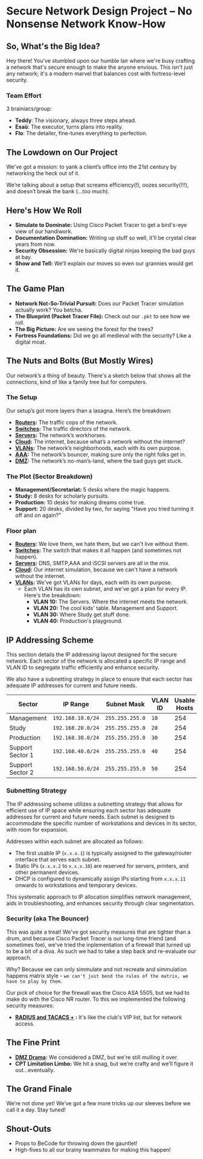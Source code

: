 # Secure Network Design Project – No Nonsense Network Know-How

## So, What's the Big Idea?

Hey there! You've stumbled upon our humble lair where we're busy crafting a network that's secure enough to make the anyone envious. This isn't just any network; it's a modern marvel that balances cost with fortress-level security.

### Team Effort

3 brainiacs/group:
- **Teddy**: The visionary, always three steps ahead.
- **Esaü**: The executor, turns plans into reality.
- **Flo**: The detailer, fine-tunes everything to perfection.

## The Lowdown on Our Project

We've got a mission: to yank a client’s office into the 21st century by networking the heck out of it.
 
We’re talking about a setup that screams efficiency(!), oozes security(!!!), and doesn’t break the bank (...too much).

## Here's How We Roll

- **Simulate to Dominate:** Using Cisco Packet Tracer to get a bird's-eye view of our handiwork.
- **Documentation Domination:** Writing up stuff so well, it'll be crystal clear years from now.
- **Security Obsession:** We're basically digital ninjas keeping the bad guys at bay.
- **Show and Tell:** We’ll explain our moves so even our grannies would get it.

## The Game Plan

- **Network Not-So-Trivial Pursuit:** Does our Packet Tracer simulation actually work? You betcha.
- **The Blueprint (Packet Tracer File):** Check out our `.pkt` to see how we roll.
- **The Big Picture:** Are we seeing the forest for the trees?
- **Fortress Foundations:** Did we go all medieval with the security? Like a digital moat.

## The Nuts and Bolts (But Mostly Wires)

Our network’s a thing of beauty. There's a sketch below that shows all the connections, kind of like a family tree but for computers.

### The Setup

Our setup’s got more layers than a lasagna. Here’s the breakdown:

- **[Routers](documentation/Routers/Routers.md):** The traffic cops of the network.
- **[Switches](documentation/Switches/Switches.md):** The traffic directors of the network.
- **[Servers](documentation/Servers/Servers.md):** The network’s workhorses.
- **[Cloud](documentation/Servers/Cloud/Cloud.md):** The internet, because what’s a network without the internet?
- **[VLANs](documentation/Servers/VLAN/VLAN.md):** The network’s neighborhoods, each with its own purpose.
- **[AAA](documentation/Servers/AAA/AAA.md):** The network’s bouncer, making sure only the right folks get in.
- **[DMZ](documentation/Servers/DMZ/DMZ.md):** The network’s no-man’s-land, where the bad guys get stuck.

### The Plot (Sector Breakdown)
- **Management/Secretariat:** 5 desks where the magic happens.
- **Study:** 8 desks for scholarly pursuits.
- **Production:** 10 desks for making dreams come true.
- **Support:** 20 desks, divided by two, for saying "Have you tried turning it off and on again?"

### Floor plan
  - **[Routers](documentation/Routers/Routers.md):** We love them, we hate them, but we can't live without them. 
  - **[Switches](documentation/Switches/switches.md):** The switch that makes it all happen  (and sometimes not happen).
  - **[Servers](documentation/Servers/servers.md):** DNS, SMTP,AAA and iSCSI servers are all in the mix.
  - **[Cloud]():** Our internet simulation, because we can't have a network without the internet.
  - **[VLANs](documentation/VLAN/VLAN_docu):** We've got VLANs for days, each with its own purpose.
    - Each VLAN has its own subnet, and we've got a plan for every IP.
        Here's the breakdown:
      - **VLAN 10:** The Servers. Where the internet meets the network.
      - **VLAN 20:** The cool kids' table. Management and Support.
      - **VLAN 30:** Where Study get stuff done.
      - **VLAN 40:** Production's playground.



## IP Addressing Scheme

This section details the IP addressing layout designed for the secure network. Each sector of the network is allocated a specific IP range and VLAN ID to segregate traffic efficiently and enhance security.

We also have a subnetting strategy in place to ensure that each sector has adequate IP addresses for current and future needs.


| Sector           | IP Range          | Subnet Mask     | VLAN ID | Usable Hosts |
|------------------|-------------------|-----------------|---------|--------------|
| Management       | `192.168.10.0/24` | `255.255.255.0` | `10`    | 254          |
| Study            | `192.168.20.0/24` | `255.255.255.0` | `20`    | 254          |
| Production       | `192.168.30.0/24` | `255.255.255.0` | `30`    | 254          |
| Support Sector 1 | `192.168.40.0/24` | `255.255.255.0` | `40`    | 254          |
| Support Sector 2 | `192.168.50.0/24` | `255.255.255.0` | `50`    | 254          |

### Subnetting Strategy

The IP addressing scheme utilizes a subnetting strategy that allows for efficient use of IP space while ensuring each sector has adequate addresses for current and future needs. Each subnet is designed to accommodate the specific number of workstations and devices in its sector, with room for expansion.

Addresses within each subnet are allocated as follows:

- The first usable IP (`x.x.x.1`) is typically assigned to the gateway/router interface that serves each subnet.
- Static IPs (`x.x.x.2` to `x.x.x.10`) are reserved for servers, printers, and other permanent devices.
- DHCP is configured to dynamically assign IPs starting from `x.x.x.11` onwards to workstations and temporary devices.

This systematic approach to IP allocation simplifies network management, aids in troubleshooting, and enhances security through clear segmentation.


### Security (aka The Bouncer)
This was quite a treat! We've got security measures that are tighter than a drum, and because Cisco Packet Tracer is our long-time friend (and sometimes foe), we've tried the inplementation of a firewall that turned up to be a bit of a diva. As such we had to take a step back and re-evaluate our approach.

 Why? Because we can only simmulate and not recreate and simmulation happens matrix style - `we can't just bend the rules of the matrix, we have to play by them.`

 Our pick of choice for the firewall was the Cisco ASA 5505, but we had to make do with the Cisco NR router.
 To this we implemented the following security measures:
- **[RADIUS and TACACS +](<[text](documentation/AAA/AAA.md)>) :** It's like the club's VIP list, but for network access.

## The Fine Print
- **[DMZ Drama](<dmz trouble/asa_config.md>):** We considered a DMZ, but we're still mulling it over.   
- **CPT Limitation Limbo:** We hit a snag, but we’re crafty and we’ll figure it out...eventually.

## The Grand Finale
We’re not done yet! We’ve got a few more tricks up our sleeves before we call it a day. Stay tuned!

## Shout-Outs
- Props to BeCode for throwing down the gauntlet!
- High-fives to all our brainy teammates for making this happen!

